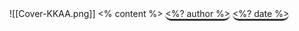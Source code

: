 <grid drag="100 100" drop="0 0" class="fullImage">
![[Cover-KKAA.png]]
</grid>
<grid drag="100 80" drop="0 10" class="content frontcover" align="center" pad="0 40px"  >
<% content %>
</grid>
<grid drag="100 10" drop="0 65">
<grid drag="15 100" drop="33 0" align="center" class="p-mb-0" justify-content="center" style="border-radius: 20px; border-bottom: 3px solid #333;"><%? author %></grid>
<grid drag="15 100" drop="52 0" align="center" class="p-mb-0" justify-content="center" style="border-radius: 20px; border-bottom: 3px solid #333;"><%? date %></grid>
</grid>
